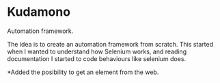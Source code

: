 # Kudamono
Automation framework.

The idea is to create an automation framework from scratch. This started when I wanted to understand how Selenium works,
and reading documentation I started to code behaviours like selenium does.


*Added the posibility to get an element from the web.